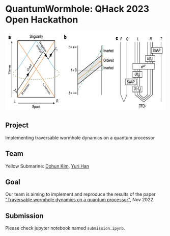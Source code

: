 # QuantumWormhole: QHack 2023 Open Hackathon

<p align="center">
<img src="images/wormhole_circuit.jpeg" alt = "image" width = "800" height = "250" title = "Nature">
</p>

## Project
Implementing traversable wormhole dynamics on a quantum processor

## Team
Yellow Submarine: [Dohun Kim](https://github.com/yh08037), [Yuri Han](https://github.com/urihan)

## Goal
Our team is aiming to implement and reproduce the results of the paper ["Traversable wormhole dynamics on a quantum processor"](https://www.nature.com/articles/s41586-022-05424-3), Nov 2022. 

## Submission 
Please check jupyter notebook named `submission.ipynb`.
